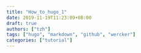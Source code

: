 ```yaml
---
title: "How_to_hugo_1"
date: 2019-11-19T11:23:09+08:00
draft: true
authors: ["tzh"]
tags: ["hugo", "markdown", "github", "wercker"]
categories: ["tutorial"]
---
```



